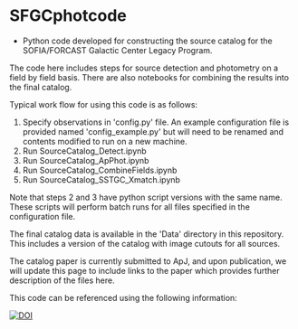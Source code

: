 # SFGCphotcode
* Python code developed for constructing the source catalog for the SOFIA/FORCAST Galactic Center Legacy Program. 

The code here includes steps for source detection and photometry on a field by field basis. There are also notebooks for combining the results into the final catalog.

Typical work flow for using this code is as follows:

1. Specify observations in 'config.py' file. An example configuration file is provided named 'config_example.py' but will need to be renamed and contents modified to run on a new machine. 
2. Run SourceCatalog_Detect.ipynb
3. Run SourceCatalog_ApPhot.ipynb
4. Run SourceCatalog_CombineFields.ipynb
5. Run SourceCatalog_SSTGC_Xmatch.ipynb

Note that steps 2 and 3 have python script versions with the same name. These scripts will perform batch runs for all files specified in the configuration file. 

The final catalog data is available in the 'Data' directory in this repository. This includes a version of the catalog with image cutouts for all sources. 

The catalog paper is currently submitted to ApJ, and upon publication, we will update this page to include links to the paper which provides further description of the files here. 

This code can be referenced using the following information:

[![DOI](https://zenodo.org/badge/376088869.svg)](https://zenodo.org/doi/10.5281/zenodo.11459087)



